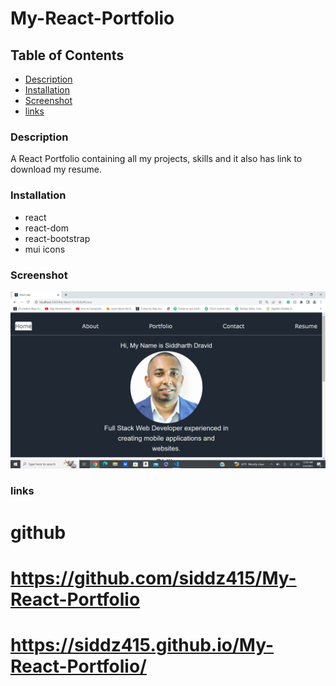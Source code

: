 # My-React-Portfolio

## Table of Contents
* [Description](#description)
* [Installation](#installation)
* [Screenshot](#screenshot)
* [links](#links)


### Description
A React Portfolio containing all my projects, skills and it also has link to download my resume.


### Installation
* react
* react-dom
* react-bootstrap
* mui icons


### Screenshot
![Screenshot of the Site](./00-sandbox/src/assets/react.png)

### links
# github
# https://github.com/siddz415/My-React-Portfolio
# https://siddz415.github.io/My-React-Portfolio/